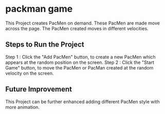 # packman game 
This Project creates PacMen on demand. These PacMen are made move across the page. The PacMen created moves in different velocities.
## Steps to Run the Project
Step 1 : Click the "Add PacMen" button, to create a new PacMen which appears at the random position on the screen. Step 2 : Click the "Start Game" button, to move the PacMen or PacMan created at the random velocity on the screen.
## Future Improvement
This Project can be further enhanced adding different PacMen style with more animation.
